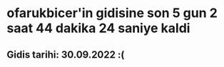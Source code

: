 # ofarukbicer'in gidisine son 5 gun 2 saat 44 dakika 24 saniye kaldi

## Gidis tarihi: 30.09.2022 :(